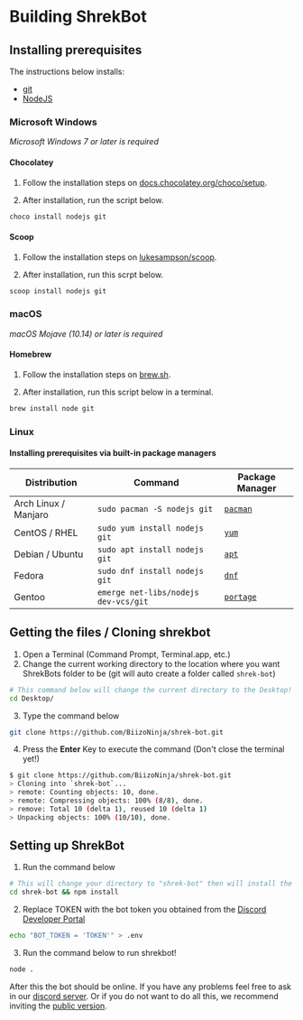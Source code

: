 

# Building ShrekBot

## Installing prerequisites

The instructions below installs:

- [git](https://git-scm.com/)
- [NodeJS](https://nodejs.org/)

### Microsoft Windows

_Microsoft Windows 7 or later is required_

#### Chocolatey

1. Follow the installation steps on [docs.chocolatey.org/choco/setup](https://docs.chocolatey.org/en-us/choco/setup).

2. After installation, run the script below.

```ps1
choco install nodejs git
```

#### Scoop

1. Follow the installation steps on [lukesampson/scoop](https://github.com/lukesampson/scoop).

2. After installation, run this scrpt below.

```ps1
scoop install nodejs git
```

### macOS

_macOS Mojave (10.14) or later is required_

#### Homebrew

1. Follow the installation steps on [brew.sh](https://brew.sh/).

2. After installation, run this script below in a terminal.

```bash
brew install node git
```

### Linux

#### Installing prerequisites via built-in package managers

| Distribution         | Command                              | Package Manager                                               |
| -------------------- | ------------------------------------ | ------------------------------------------------------------- |
| Arch Linux / Manjaro | `sudo pacman -S nodejs git`          | [`pacman`](https://wiki.archlinux.org/title/Pacman)           |
| CentOS / RHEL        | `sudo yum install nodejs git`        | [`yum`](<https://en.wikipedia.org/wiki/Yum_(software)>)       |
| Debian / Ubuntu      | `sudo apt install nodejs git`        | [`apt`](<https://en.wikipedia.org/wiki/APT_(software)>)       |
| Fedora               | `sudo dnf install nodejs git`        | [`dnf`](https://docs.fedoraproject.org/en-US/quick-docs/dnf/) |
| Gentoo               | `emerge net-libs/nodejs dev-vcs/git` | [`portage`](https://wiki.gentoo.org/wiki/Portage)             |

## Getting the files / Cloning shrekbot

1. Open a Terminal (Command Prompt, Terminal.app, etc.)
2. Change the current working directory to the location where you want ShrekBots folder to be (git will auto create a folder called `shrek-bot`)

```bash
# This command below will change the current directory to the Desktop!
cd Desktop/
```

3. Type the command below

```bash
git clone https://github.com/BiizoNinja/shrek-bot.git
```

4. Press the **Enter** Key to execute the command (Don't close the terminal yet!)

```bash
$ git clone https://github.com/BiizoNinja/shrek-bot.git
> Cloning into `shrek-bot`...
> remote: Counting objects: 10, done.
> remote: Compressing objects: 100% (8/8), done.
> remove: Total 10 (delta 1), reused 10 (delta 1)
> Unpacking objects: 100% (10/10), done.
```

## Setting up ShrekBot

1. Run the command below

```bash
# This will change your directory to "shrek-bot" then will install the packages required to run ShrekBot!
cd shrek-bot && npm install
```

2. Replace TOKEN with the bot token you obtained from the [Discord Developer Portal](https://discord.com/developers/applications)

```bash
echo "BOT_TOKEN = 'TOKEN'" > .env
```

3. Run the command below to run shrekbot!

```bash
node .
```

After this the bot should be online. If you have any problems feel free to ask in our [discord server](https://discord.gg/V9DHGNtuUe).
Or if you do not want to do all this, we recommend inviting the [public version](https://dsc.gg/shrekbot).
